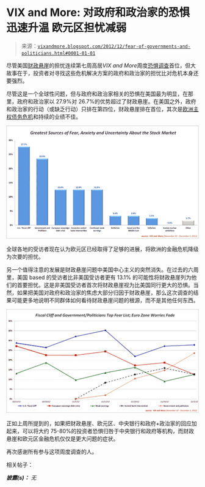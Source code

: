 <!--yml

分类：未分类

date: 2024-05-18 16:21:49

-->

# VIX and More: 对政府和政治家的恐惧迅速升温 欧元区担忧减弱

> 来源：[`vixandmore.blogspot.com/2012/12/fear-of-governments-and-politicians.html#0001-01-01`](http://vixandmore.blogspot.com/2012/12/fear-of-governments-and-politicians.html#0001-01-01)

尽管美国[财政悬崖](http://vixandmore.blogspot.com/search/label/fiscal%20cliff)的担忧连续第七周高居*VIX and More*周度[恐惧调查](http://vixandmore.blogspot.com/search/label/Fear%20poll)首位，但大故事在于，投资者对寻找这些危机解决方案的政府和政治家的担忧比对危机本身还要强烈。

尽管这是一个全球性问题，但与政府和政治家相关的恐惧在美国最为明显，在那里，政府和政治家以 27.9%对 26.7%的优势超过了财政悬崖。在美国之外，政府和政治家的行动（或缺乏行动）只排在第四位，财政悬崖排在首位，其次是[欧洲主权债务危机](http://vixandmore.blogspot.com/search/label/European%20sovereign%20debt%20crisis)和持续的业绩不佳。

![](img/2eaad26dfbd8c6c5ca1fda4c784f7df9.png)

全球各地的受访者现在认为欧元区已经取得了足够的进展，将欧洲的金融危机降级为次要的担忧。

另一个值得注意的发展是财政悬崖问题中美国中心主义的突然消失。在过去的六周里，美国 based 的受访者比非美国受访者更有 13.1% 的可能性将财政悬崖列为他们的首要担忧。这是非美国受访者首次将财政悬崖视为比美国同行更大的恐惧。当然，如果把美国对政府和政治家的焦虑大部分归因于财政悬崖，那么这次调查的结果可能更多地说明不同群体如何看待财政悬崖问题的根源，而不是其他任何东西。

![](img/de67b8bbab79b0a4296c8d552d856d6a.png)

正如上周所提到的，如果把财政悬崖、欧元区、中央银行和政府+政治家的回应加起来，可以将大约 75-80%的投资者恐惧归咎于中央银行和政府等机构，而财政悬崖和欧元区金融危机仅仅是更大问题的症状。

再次感谢所有参与这项周度调查的人。

相关帖子：

***披露(s)：*** *无*
